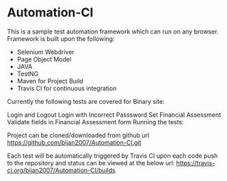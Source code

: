 # Automation-CI
This is a sample test automation framework which can run on any browser. Framework is built upon the following:
- Selenium Webdriver
- Page Object Model
- JAVA
- TestNG
- Maven for Project Build
- Travis CI for continuous integration

Currently the following tests are covered for Binary site:

Login and Logout
Login with Incorrect Passsword
Set Financial Assessment
Validate fields in Financial Assessment form
Running the tests:

Project can be cloned/downloaded from github url https://github.com/bijan2007/Automation-CI.git

Each test will be automatically triggered by Travis CI upon each code push to the repository and status can be viewed at the below url:
https://travis-ci.org/bijan2007/Automation-CI/builds
